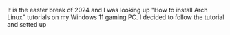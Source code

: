   It is the easter break of 2024 and I was looking up "How to install Arch Linux" tutorials on my Windows 11 gaming PC. I decided to follow the tutorial and setted up 
